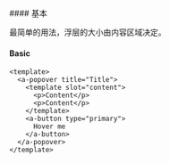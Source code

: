 <cn>
#### 基本 

最简单的用法，浮层的大小由内容区域决定。
</cn>
<us>
#### Basic
</us>

```tpl
<template>
  <a-popover title="Title">
    <template slot="content">
      <p>Content</p>
      <p>Content</p>
    </template>
    <a-button type="primary">
      Hover me
    </a-button>
  </a-popover>
</template>
```